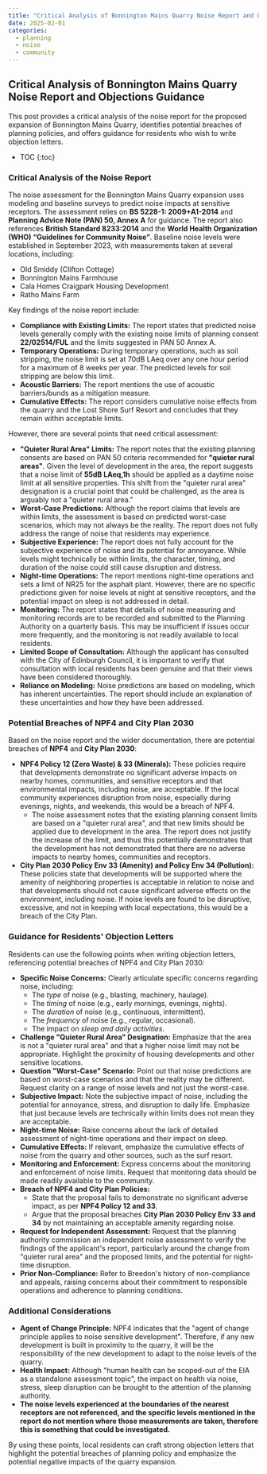 ```yaml
---
title: "Critical Analysis of Bonnington Mains Quarry Noise Report and Objections Guidance"
date: 2025-02-01
categories:
  - planning
  - noise
  - community
---
```


## Critical Analysis of Bonnington Mains Quarry Noise Report and Objections Guidance

This post provides a critical analysis of the noise report for the proposed expansion of Bonnington Mains Quarry, identifies potential breaches of planning policies, and offers guidance for residents who wish to write objection letters.

* TOC
  {:toc}

### Critical Analysis of the Noise Report

The noise assessment for the Bonnington Mains Quarry expansion uses modeling and baseline surveys to predict noise impacts at sensitive receptors. The assessment relies on **BS 5228-1: 2009+A1-2014** and **Planning Advice Note (PAN) 50, Annex A** for guidance. The report also references **British Standard 8233:2014** and the **World Health Organization (WHO) “Guidelines for Community Noise”**. Baseline noise levels were established in September 2023, with measurements taken at several locations, including:

*   Old Smiddy (Clifton Cottage)
*   Bonnington Mains Farmhouse
*   Cala Homes Craigpark Housing Development
*   Ratho Mains Farm

Key findings of the noise report include:

*   **Compliance with Existing Limits:** The report states that predicted noise levels generally comply with the existing noise limits of planning consent **22/02514/FUL** and the limits suggested in PAN 50 Annex A.
*   **Temporary Operations:** During temporary operations, such as soil stripping, the noise limit is set at 70dB LAeq over any one hour period for a maximum of 8 weeks per year. The predicted levels for soil stripping are below this limit.
*   **Acoustic Barriers:** The report mentions the use of acoustic barriers/bunds as a mitigation measure.
*   **Cumulative Effects:** The report considers cumulative noise effects from the quarry and the Lost Shore Surf Resort and concludes that they remain within acceptable limits.

However, there are several points that need critical assessment:

*   **"Quieter Rural Area" Limits:** The report notes that the existing planning consents are based on PAN 50 criteria recommended for **"quieter rural areas"**. Given the level of development in the area, the report suggests that a noise limit of **55dB LAeq,1h** should be applied as a daytime noise limit at all sensitive properties. This shift from the "quieter rural area" designation is a crucial point that could be challenged, as the area is arguably not a "quieter rural area."
*   **Worst-Case Predictions:** Although the report claims that levels are within limits, the assessment is based on predicted worst-case scenarios, which may not always be the reality. The report does not fully address the range of noise that residents may experience.
*  **Subjective Experience:** The report does not fully account for the subjective experience of noise and its potential for annoyance. While levels might technically be within limits, the character, timing, and duration of the noise could still cause disruption and distress.
*  **Night-time Operations:** The report mentions night-time operations and sets a limit of NR25 for the asphalt plant. However, there are no specific predictions given for noise levels at night at sensitive receptors, and the potential impact on sleep is not addressed in detail.
*   **Monitoring:** The report states that details of noise measuring and monitoring records are to be recorded and submitted to the Planning Authority on a quarterly basis. This may be insufficient if issues occur more frequently, and the monitoring is not readily available to local residents.
*   **Limited Scope of Consultation:** Although the applicant has consulted with the City of Edinburgh Council, it is important to verify that consultation with local residents has been genuine and that their views have been considered thoroughly.
*   **Reliance on Modeling:** Noise predictions are based on modeling, which has inherent uncertainties. The report should include an explanation of these uncertainties and how they have been addressed.

### Potential Breaches of NPF4 and City Plan 2030

Based on the noise report and the wider documentation, there are potential breaches of **NPF4** and **City Plan 2030**:

*   **NPF4 Policy 12 (Zero Waste) & 33 (Minerals):** These policies require that developments demonstrate no significant adverse impacts on nearby homes, communities, and sensitive receptors and that environmental impacts, including noise, are acceptable. If the local community experiences disruption from noise, especially during evenings, nights, and weekends, this would be a breach of NPF4.
    * The noise assessment notes that the existing planning consent limits are based on a "quieter rural area", and that new limits should be applied due to development in the area. The report does not justify the increase of the limit, and thus this potentially demonstrates that the development has not demonstrated that there are no adverse impacts to nearby homes, communities and receptors.
*   **City Plan 2030 Policy Env 33 (Amenity) and Policy Env 34 (Pollution):** These policies state that developments will be supported where the amenity of neighboring properties is acceptable in relation to noise and that developments should not cause significant adverse effects on the environment, including noise. If noise levels are found to be disruptive, excessive, and not in keeping with local expectations, this would be a breach of the City Plan.

### Guidance for Residents' Objection Letters

Residents can use the following points when writing objection letters, referencing potential breaches of NPF4 and City Plan 2030:

*   **Specific Noise Concerns:** Clearly articulate specific concerns regarding noise, including:
    *   The *type* of noise (e.g., blasting, machinery, haulage).
    *   The *timing* of noise (e.g., early mornings, evenings, nights).
    *   The *duration* of noise (e.g., continuous, intermittent).
    *   The *frequency* of noise (e.g., regular, occasional).
    *   The impact on *sleep and daily activities*.
*   **Challenge "Quieter Rural Area" Designation:** Emphasize that the area is not a "quieter rural area" and that a higher noise limit may not be appropriate. Highlight the proximity of housing developments and other sensitive locations.
*   **Question "Worst-Case" Scenario:** Point out that noise predictions are based on worst-case scenarios and that the reality may be different. Request clarity on a range of noise levels and not just the worst-case.
*   **Subjective Impact:** Note the subjective impact of noise, including the potential for annoyance, stress, and disruption to daily life. Emphasize that just because levels are technically within limits does not mean they are acceptable.
*   **Night-time Noise:** Raise concerns about the lack of detailed assessment of night-time operations and their impact on sleep.
*   **Cumulative Effects:** If relevant, emphasize the cumulative effects of noise from the quarry and other sources, such as the surf resort.
*   **Monitoring and Enforcement:** Express concerns about the monitoring and enforcement of noise limits. Request that monitoring data should be made readily available to the community.
*   **Breach of NPF4 and City Plan Policies:**
    *   State that the proposal fails to demonstrate no significant adverse impact, as per **NPF4 Policy 12 and 33**.
    *   Argue that the proposal breaches **City Plan 2030 Policy Env 33 and 34** by not maintaining an acceptable amenity regarding noise.
*   **Request for Independent Assessment:** Request that the planning authority commission an independent noise assessment to verify the findings of the applicant's report, particularly around the change from "quieter rural area" and the proposed limits, and the potential for night-time disruption.
*  **Prior Non-Compliance:** Refer to Breedon's history of non-compliance and appeals, raising concerns about their commitment to responsible operations and adherence to planning conditions.

### Additional Considerations

*   **Agent of Change Principle:** NPF4 indicates that the "agent of change principle applies to noise sensitive development". Therefore, if any new development is built in proximity to the quarry, it will be the responsibility of the new development to adapt to the noise levels of the quarry.
*   **Health Impact:** Although "human health can be scoped-out of the EIA as a standalone assessment topic", the impact on health via noise, stress, sleep disruption can be brought to the attention of the planning authority.
*  **The noise levels experienced at the boundaries of the nearest receptors are not referenced, and the specific levels mentioned in the report do not mention where those measurements are taken, therefore this is something that could be investigated.**

By using these points, local residents can craft strong objection letters that highlight the potential breaches of planning policy and emphasize the potential negative impacts of the quarry expansion.

